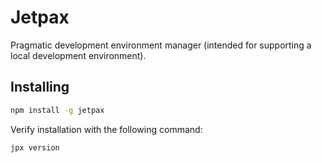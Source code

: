 # Jetpax

Pragmatic development environment manager (intended for supporting a local development environment).

## Installing

```bash
npm install -g jetpax
```

Verify installation with the following command:

```bash
jpx version
```

